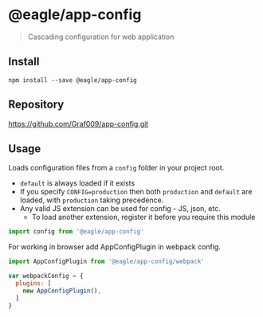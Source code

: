 # @eagle/app-config

> Cascading configuration for web application

## Install

```
npm install --save @eagle/app-config
```

## Repository

https://github.com/Graf009/app-config.git

## Usage

Loads configuration files from a `config` folder in your project root.

- `default` is always loaded if it exists
- If you specify `CONFIG=production` then both `production` and `default` are loaded, with `production` taking precedence.
- Any valid JS extension can be used for config - JS, json, etc.
  - To load another extension, register it before you require this module

```js
import config from '@eagle/app-config'
```

For working in browser add AppConfigPlugin in webpack config.

```js
import AppConfigPlugin from '@eagle/app-config/webpack'

var webpackConfig = {
  plugins: [
    new AppConfigPlugin(),
  ]
}
```
